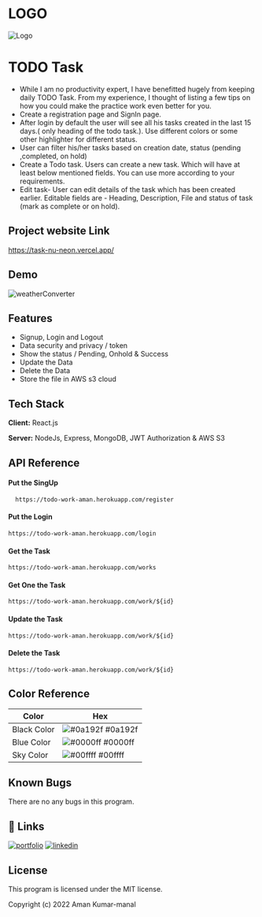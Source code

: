
# LOGO

![Logo](https://www.linkpicture.com/q/aaaa.png)


# TODO Task

* While I am no productivity expert, I have benefitted hugely from keeping daily TODO Task. From my experience, I thought of listing a few tips on how you could make the practice work even better for you.
* Create a registration page and SignIn page.
* After login by default the user will see all his tasks created in the last 15 days.( only
  heading of the todo task.). Use different colors or some other highlighter for different
  status.
* User can filter his/her tasks based on creation date, status (pending ,completed, on hold)
* Create a Todo task. Users can create a new task. Which will have at least below
  mentioned fields. You can use more according to your requirements.
* Edit task- User can edit details of the task which has been created earlier. Editable fields
  are - Heading, Description, File and status of task (mark as complete or on hold).


## Project website Link
https://task-nu-neon.vercel.app/
## Demo

![weatherConverter](https://media.giphy.com/media/GIfHrFk2pkV38CSpr6/giphy.gif)




## Features

- Signup, Login and Logout
- Data security and privacy / token
- Show the status  / Pending, Onhold & Success 
- Update the Data
- Delete the Data
- Store the file in AWS s3 cloud





## Tech Stack

**Client:** React.js

**Server:** NodeJs, Express, MongoDB, JWT Authorization & AWS S3 


## API Reference

#### Put the SingUp 

```http
  https://todo-work-aman.herokuapp.com/register
```

#### Put the Login

```http
https://todo-work-aman.herokuapp.com/login
```

#### Get the Task

```http
https://todo-work-aman.herokuapp.com/works
```

#### Get One the Task

```http
https://todo-work-aman.herokuapp.com/work/${id}
```


#### Update the Task

```http
https://todo-work-aman.herokuapp.com/work/${id}
```



#### Delete the Task

```http
https://todo-work-aman.herokuapp.com/work/${id}
```



## Color Reference

| Color             | Hex                                                                |
| ----------------- | ------------------------------------------------------------------ |
| Black Color | ![#0a192f](https://via.placeholder.com/10/0a192f?text=+) #0a192f |
| Blue Color | ![#0000ff](https://via.placeholder.com/10/0000ff?text=+) #0000ff |
| Sky Color | ![#00ffff](https://via.placeholder.com/10/00ffff?text=+) #00ffff |

## Known Bugs

There are no any bugs in this program.
## 🔗 Links
[![portfolio](https://img.shields.io/badge/my_portfolio-000?style=for-the-badge&logo=ko-fi&logoColor=white)](https://responsive-resume-aman-kr-mandal.netlify.app/)
[![linkedin](https://img.shields.io/badge/linkedin-0A66C2?style=for-the-badge&logo=linkedin&logoColor=white)](https://www.linkedin.com/in/aman-mandal-3709/)


## License

This program is licensed under the MIT license.

Copyright (c) 2022 Aman Kumar-manal
